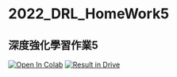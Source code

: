 # 2022_DRL_HomeWork5
## 深度強化學習作業5 
[![Open In Colab](https://colab.research.google.com/assets/colab-badge.svg)](https://colab.research.google.com/github/GuoChengLu/2022_DRL_HomeWork5/blob/master/DQN%20pytorch%20lightning%20with%20gym.ipynb)
[![Result in Drive](https://img.shields.io/badge/Drive-Result-red?style=flat&logo=googledrive&logoColor=white)](https://drive.google.com/drive/folders/146nGl1lH7iScGDDfJYeyideqma2tpxdj?usp=sharing)

